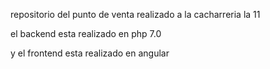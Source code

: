 repositorio del punto de venta realizado a la cacharreria la 11 

el backend esta realizado en php 7.0 

y el frontend esta realizado en angular
